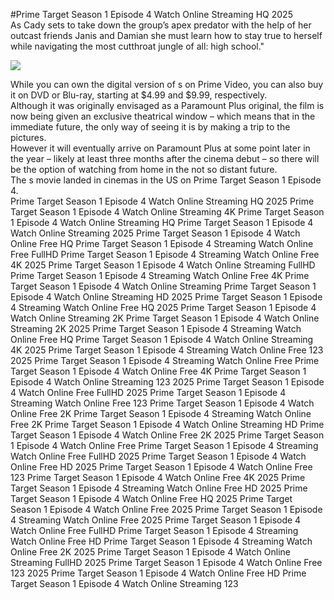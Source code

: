 #Prime Target Season 1 Episode 4 Watch Online Streaming HQ 2025  
As Cady sets to take down the group’s apex predator with the help of her outcast friends Janis and Damian she must learn how to stay true to herself while navigating the most cutthroat jungle of all: high school."  
  
[![](https://i.imgur.com/qSNzIqt.png)](https://movie.rssnews.media/VdLzaIcLi.php)  
  
While you can own the digital version of s on Prime Video, you can also buy it on DVD or Blu-ray, starting at $4.99 and $9.99, respectively.  
Although it was originally envisaged as a Paramount Plus original, the film is now being given an exclusive theatrical window – which means that in the immediate future, the only way of seeing it is by making a trip to the pictures.  
However it will eventually arrive on Paramount Plus at some point later in the year – likely at least three months after the cinema debut – so there will be the option of watching from home in the not so distant future.  
The s movie landed in cinemas in the US on Prime Target Season 1 Episode 4.  
Prime Target Season 1 Episode 4 Watch Online Streaming HQ 2025
Prime Target Season 1 Episode 4 Watch Online Streaming 4K
Prime Target Season 1 Episode 4 Watch Online Streaming HQ
Prime Target Season 1 Episode 4 Watch Online Streaming 2025
Prime Target Season 1 Episode 4 Watch Online Free HQ
Prime Target Season 1 Episode 4 Streaming Watch Online Free FullHD
Prime Target Season 1 Episode 4 Streaming Watch Online Free 4K 2025
Prime Target Season 1 Episode 4 Watch Online Streaming FullHD
Prime Target Season 1 Episode 4 Streaming Watch Online Free 4K
Prime Target Season 1 Episode 4 Watch Online Streaming
Prime Target Season 1 Episode 4 Watch Online Streaming HD 2025
Prime Target Season 1 Episode 4 Streaming Watch Online Free HQ 2025
Prime Target Season 1 Episode 4 Watch Online Streaming 2K
Prime Target Season 1 Episode 4 Watch Online Streaming 2K 2025
Prime Target Season 1 Episode 4 Streaming Watch Online Free HQ
Prime Target Season 1 Episode 4 Watch Online Streaming 4K 2025
Prime Target Season 1 Episode 4 Streaming Watch Online Free 123 2025
Prime Target Season 1 Episode 4 Streaming Watch Online Free
Prime Target Season 1 Episode 4 Watch Online Free 4K
Prime Target Season 1 Episode 4 Watch Online Streaming 123 2025
Prime Target Season 1 Episode 4 Watch Online Free FullHD 2025
Prime Target Season 1 Episode 4 Streaming Watch Online Free 123
Prime Target Season 1 Episode 4 Watch Online Free 2K
Prime Target Season 1 Episode 4 Streaming Watch Online Free 2K
Prime Target Season 1 Episode 4 Watch Online Streaming HD
Prime Target Season 1 Episode 4 Watch Online Free 2K 2025
Prime Target Season 1 Episode 4 Watch Online Free
Prime Target Season 1 Episode 4 Streaming Watch Online Free FullHD 2025
Prime Target Season 1 Episode 4 Watch Online Free HD 2025
Prime Target Season 1 Episode 4 Watch Online Free 123
Prime Target Season 1 Episode 4 Watch Online Free 4K 2025
Prime Target Season 1 Episode 4 Streaming Watch Online Free HD 2025
Prime Target Season 1 Episode 4 Watch Online Free HQ 2025
Prime Target Season 1 Episode 4 Watch Online Free 2025
Prime Target Season 1 Episode 4 Streaming Watch Online Free 2025
Prime Target Season 1 Episode 4 Watch Online Free FullHD
Prime Target Season 1 Episode 4 Streaming Watch Online Free HD
Prime Target Season 1 Episode 4 Streaming Watch Online Free 2K 2025
Prime Target Season 1 Episode 4 Watch Online Streaming FullHD 2025
Prime Target Season 1 Episode 4 Watch Online Free 123 2025
Prime Target Season 1 Episode 4 Watch Online Free HD
Prime Target Season 1 Episode 4 Watch Online Streaming 123